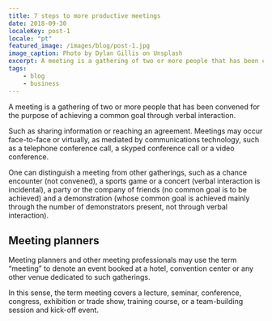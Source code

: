 ```yaml
---
title: 7 steps to more productive meetings
date: 2018-09-30
localeKey: post-1
locale: "pt"
featured_image: /images/blog/post-1.jpg
image_caption: Photo by Dylan Gillis on Unsplash
excerpt: A meeting is a gathering of two or more people that has been convened for the purpose of achieving a common goal through verbal interaction.
tags:
    - blog
    - business
---
```


A meeting is a gathering of two or more people that has been convened for the purpose of achieving a common goal through verbal interaction.

Such as sharing information or reaching an agreement. Meetings may occur face-to-face or virtually, as mediated by communications technology, such as a telephone conference call, a skyped conference call or a video conference.

One can distinguish a meeting from other gatherings, such as a chance encounter (not convened), a sports game or a concert (verbal interaction is incidental), a party or the company of friends (no common goal is to be achieved) and a demonstration (whose common goal is achieved mainly through the number of demonstrators present, not through verbal interaction).

## Meeting planners

Meeting planners and other meeting professionals may use the term “meeting” to denote an event booked at a hotel, convention center or any other venue dedicated to such gatherings.

In this sense, the term meeting covers a lecture, seminar, conference, congress, exhibition or trade show, training course, or a team-building session and kick-off event.
